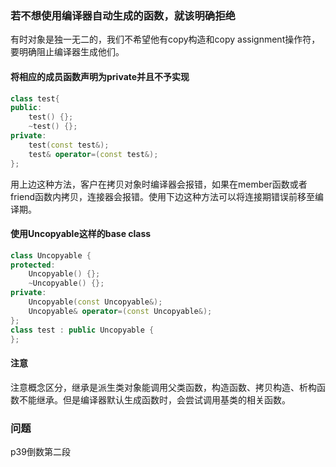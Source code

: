 ### 若不想使用编译器自动生成的函数，就该明确拒绝
有时对象是独一无二的，我们不希望他有copy构造和copy assignment操作符，要明确阻止编译器生成他们。
#### 将相应的成员函数声明为private并且不予实现
```c++
class test{
public:
    test() {};
    ~test() {};
private:
    test(const test&);
    test& operator=(const test&);
};
```
用上边这种方法，客户在拷贝对象时编译器会报错，如果在member函数或者friend函数内拷贝，连接器会报错。使用下边这种方法可以将连接期错误前移至编译期。
#### 使用Uncopyable这样的base class
```c++
class Uncopyable {
protected:
    Uncopyable() {};
    ~Uncopyable() {};
private:
    Uncopyable(const Uncopyable&);
    Uncopyable& operator=(const Uncopyable&);
};
class test : public Uncopyable {
};
```
#### 注意
注意概念区分，继承是派生类对象能调用父类函数，构造函数、拷贝构造、析构函数不能继承。但是编译器默认生成函数时，会尝试调用基类的相关函数。
### 问题
p39倒数第二段
